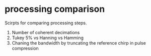 # processing comparison
Scirpts for comparing processing steps.
1. Number of coherent decimations 
2. Tukey 5% vs Hanning vs Hamming
3. Chaning the bandwidth by truncating the reference chirp in pulse compression



